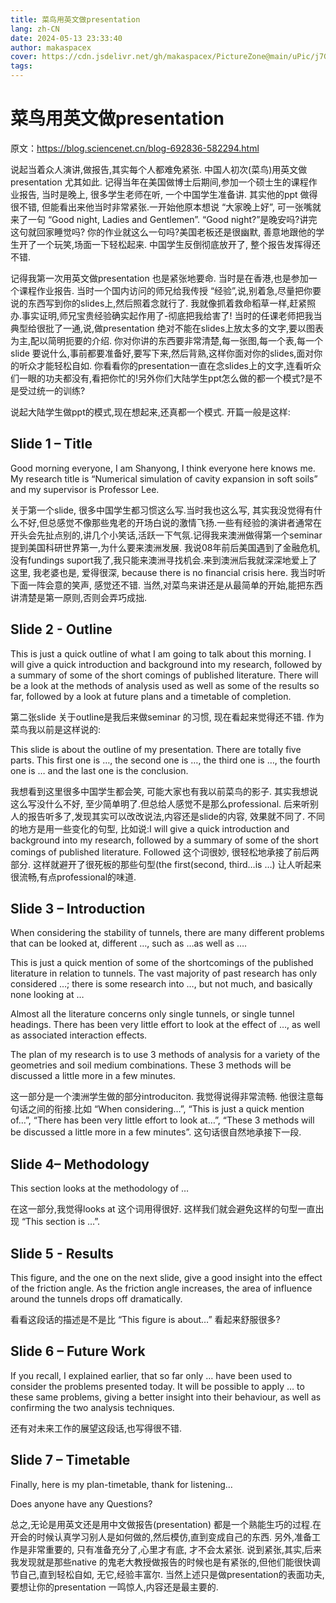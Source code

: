 ```yaml
---
title: 菜鸟用英文做presentation
lang: zh-CN
date: 2024-05-13 23:33:40
author: makaspacex
cover: https://cdn.jsdelivr.net/gh/makaspacex/PictureZone@main/uPic/j7Grr2.png
tags:
---
```


# 菜鸟用英文做presentation
原文：https://blog.sciencenet.cn/blog-692836-582294.html

说起当着众人演讲,做报告,其实每个人都难免紧张. 中国人初次(菜鸟)用英文做presentation 尤其如此. 记得当年在美国做博士后期间,参加一个硕士生的课程作业报告, 当时是晚上, 很多学生老师在听, 一个中国学生准备讲. 其实他的ppt 做得很不错, 但能看出来他当时非常紧张.一开始他原本想说 “大家晚上好”, 可一张嘴就来了一句 “Good night, Ladies and Gentlemen”. “Good night?”是晚安吗?讲完这句就回家睡觉吗? 你的作业就这么一句吗?美国老板还是很幽默, 善意地跟他的学生开了一个玩笑,场面一下轻松起来. 中国学生反倒彻底放开了, 整个报告发挥得还不错.

记得我第一次用英文做presentation 也是紧张地要命. 当时是在香港,也是参加一个课程作业报告. 当时一个国内访问的师兄给我传授 “经验”,说,别着急,尽量把你要说的东西写到你的slides上,然后照着念就行了. 我就像抓着救命稻草一样,赶紧照办.事实证明,师兄宝贵经验确实起作用了-彻底把我给害了! 当时的任课老师把我当典型给很批了一通,说,做presentation 绝对不能在slides上放太多的文字,要以图表为主,配以简明扼要的介绍. 你对你讲的东西要非常清楚,每一张图,每一个表,每一个slide 要说什么,事前都要准备好,要写下来,然后背熟,这样你面对你的slides,面对你的听众才能轻松自如. 你看看你的presentation一直在念slides上的文字,连看听众们一眼的功夫都没有,看把你忙的!另外你们大陆学生ppt怎么做的都一个模式?是不是受过统一的训练?

说起大陆学生做ppt的模式,现在想起来,还真都一个模式. 开篇一般是这样:

## Slide 1 – Title

Good morning everyone, I am Shanyong, I think everyone here knows me. My research title is “Numerical simulation of cavity expansion in soft soils” and my supervisor is Professor Lee.

关于第一个slide, 很多中国学生都习惯这么写.当时我也这么写, 其实我没觉得有什么不好,但总感觉不像那些鬼老的开场白说的激情飞扬.一些有经验的演讲者通常在开头会先扯点别的,讲几个小笑话,活跃一下气氛.记得我来澳洲做得第一个seminar 提到美国科研世界第一,为什么要来澳洲发展. 我说08年前后美国遇到了金融危机,没有fundings suport我了,我只能来澳洲寻找机会.来到澳洲后我就深深地爱上了这里, 我老婆也是, 爱得很深, because there is no financial crisis here. 我当时听下面一阵会意的笑声, 感觉还不错. 当然,对菜鸟来讲还是从最简单的开始,能把东西讲清楚是第一原则,否则会弄巧成拙.

## Slide 2 - Outline

This is just a quick outline of what I am going to talk about this morning. I will give a quick introduction and background into my research, followed by a summary of some of the short comings of published literature. There will be a look at the methods of analysis used as well as some of the results so far, followed by a look at future plans and a timetable of completion.

第二张slide 关于outline是我后来做seminar 的习惯, 现在看起来觉得还不错. 作为菜鸟我以前是这样说的:

This slide is about the outline of my presentation. There are totally five parts. This first one is …, the second one is …, the third one is …, the fourth one is … and the last one is the conclusion.

我想看到这里很多中国学生都会笑, 可能大家也有我以前菜鸟的影子. 其实我想说这么写没什么不好, 至少简单明了.但总给人感觉不是那么professional. 后来听别人的报告听多了,发现其实可以改改说法,内容还是slide的内容, 效果就不同了. 不同的地方是用一些变化的句型, 比如说:I will give a quick introduction and background into my research, followed by a summary of some of the short comings of published literature. Followed 这个词很妙, 很轻松地承接了前后两部分. 这样就避开了很死板的那些句型(the first(second, third…is …) 让人听起来很流畅,有点professional的味道.

## Slide 3 – Introduction

When considering the stability of tunnels, there are many different problems that can be looked at, different …, such as …as well as ….

This is just a quick mention of some of the shortcomings of the published literature in relation to tunnels. The vast majority of past research has only considered …; there is some research into …, but not much, and basically none looking at …

Almost all the literature concerns only single tunnels, or single tunnel headings. There has been very little effort to look at the effect of …, as well as associated interaction effects.

The plan of my research is to use 3 methods of analysis for a variety of the geometries and soil medium combinations. These 3 methods will be discussed a little more in a few minutes.

这一部分是一个澳洲学生做的部分introduciton. 我觉得说得非常流畅. 他很注意每句话之间的衔接.比如 “When considering…”, “This is just a quick mention of…”, “There has been very little effort to look at…”, “These 3 methods will be discussed a little more in a few minutes”. 这句话很自然地承接下一段.

## Slide 4– Methodology

This section looks at the methodology of …

在这一部分,我觉得looks at 这个词用得很好. 这样我们就会避免这样的句型一直出现 “This section is …”.

## Slide 5 - Results

This figure, and the one on the next slide, give a good insight into the effect of the friction angle. As the friction angle increases, the area of influence around the tunnels drops off dramatically.

看看这段话的描述是不是比 “This figure is about…” 看起来舒服很多?

## Slide 6 – Future Work

If you recall, I explained earlier, that so far only … have been used to consider the problems presented today. It will be possible to apply … to these same problems, giving a better insight into their behaviour, as well as confirming the two analysis techniques.

还有对未来工作的展望这段话,也写得很不错.

## Slide 7 – Timetable

Finally, here is my plan-timetable, thank for listening…

Does anyone have any Questions?

总之,无论是用英文还是用中文做报告(presentation) 都是一个熟能生巧的过程.在开会的时候认真学习别人是如何做的,然后模仿,直到变成自己的东西. 另外,准备工作是非常重要的, 只有准备充分了,心里才有底, 才不会太紧张. 说到紧张,其实,后来我发现就是那些native 的鬼老大教授做报告的时候也是有紧张的,但他们能很快调节自己,直到轻松自如, 无它,经验丰富尔. 当然上述只是做presentation的表面功夫,要想让你的presentation 一鸣惊人,内容还是最主要的.

